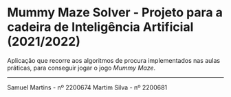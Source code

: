 # Mummy Maze Solver - Projeto para a cadeira de Inteligência Artificial (2021/2022)

Aplicação que recorre aos algoritmos de procura implementados nas aulas práticas, 
para conseguir jogar o jogo *Mummy Maze*.

_______________________________
Samuel Martins - nº 2200674
Martim Silva - nº 2200681